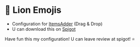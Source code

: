 # 🦁 Lion Emojis

- Configuration for [ItemsAdder](https://www.spigotmc.org/resources/%E2%9C%A8itemsadder%E2%AD%90emotes-mobs-items-armors-hud-gui-emojis-blocks-wings-hats-liquids.73355/) (Drag & Drop)
- U can download this on [Spigot](https://www.spigotmc.org/resources/lion-emojis-itemsadder-addon.110037/)

Have fun this my configuration! U can leave review at spigot! ⭐
